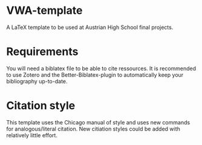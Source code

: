 # VWA-template
A LaTeX template to be used at Austrian High School final projects.

# Requirements
You will need a biblatex file to be able to cite ressources. It is recommended to use Zotero and the Better-Biblatex-plugin to automatically keep your bibliography up-to-date.

# Citation style
This template uses the Chicago manual of style and uses new commands for analogous/literal citation. New citiation styles could be added with relatively little effort.
